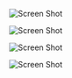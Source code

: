 ![Screen Shot](https://github.com/ShotMeow/ShotMeow/blob/main/assets/portfolio/preview.png)

![Screen Shot](https://github.com/ShotMeow/ShotMeow/blob/main/assets/portfolio/about.png)

![Screen Shot](https://github.com/ShotMeow/ShotMeow/blob/main/assets/portfolio/jobs.png)

![Screen Shot](https://github.com/ShotMeow/ShotMeow/blob/main/assets/portfolio/technologies.png)
